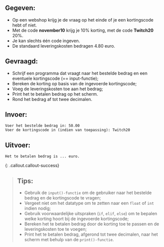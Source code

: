 ## Gegeven: 
* Op een webshop krijg je de vraag op het einde of je een kortingscode hebt of niet. 
* Met de code **november10** krijg je 10% korting, met de code **Twitch20** 20%. 
* Je kan slechts één code ingeven.
* De standaard leveringskosten bedragen 4.80 euro. 

## Gevraagd: 
* Schrijf een programma dat vraagt naar het bestelde bedrag en een eventuele kortingscode (== input-functie);
* Bereken de korting op basis van de ingevoerde kortingscode;
* Voeg de leveringskosten toe aan het bedrag;
* Print het te betalen bedrag op het scherm.
* Rond het bedrag af tot twee decimalen.

## Invoer: 
```
Voer het bestelde bedrag in: 50.00
Voer de kortingscode in (indien van toepassing): Twitch20
```

## Uitvoer: 
```
Het te betalen bedrag is ... euro.
```

{: .callout.callout-success}
>## Tips:  
>* Gebruik de `input()-functie` om de gebruiker naar het bestelde bedrag en de kortingscode te vragen;
>* Vergeet niet om het datatype om te zetten naar een `float` of `int` indien nodig; 
>* Gebruik voorwaardelijke uitspraken (`if`, `elif`, `else`) om te bepalen welke korting hoort bij de ingevoerde kortingscode;
>* Bereken het te betalen bedrag door de korting toe te passen en de leveringskosten toe te voegen;
>* Print het te betalen bedrag, afgerond tot twee decimalen, naar het scherm met behulp van de `print()-functie`.
